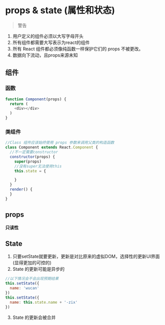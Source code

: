 # props & state (属性和状态)
> 警告
1. 用户定义的组件必须以大写字母开头
2. 所有组件都需要大写表示为react的组件
3. 所有 React 组件都必须像纯函数一样保护它们的 props 不被更改。
4. 数据向下流动，且props来源未知
## 组件

### 函数
```javascript
function Component(props) {
  return (
    <div></div>
  )
} 
```

### 类组件
```javascript
//Class 组件应该始终使用 props 参数来调用父类的构造函数
class Component extends React.Component {
  //不一定需要constructor
  constructor(props) {
    super(props)
    //没有super无法使用this
    this.state = {

    }
  }
  render() {
  }
}
```

## props
**只读性**

## State
1. 只要setState就要更新，更新是对比原来的虚拟DOM，选择性的更新UI界面(显得更加的可控的)
2. State 的更新可能是异步的
```javascript
//以下情况会不会出现预期结果
this.setState({
  name: 'wucan'
})
this.setState({
  name: this.state.name + '-zix'
})
```
3. State 的更新会被合并